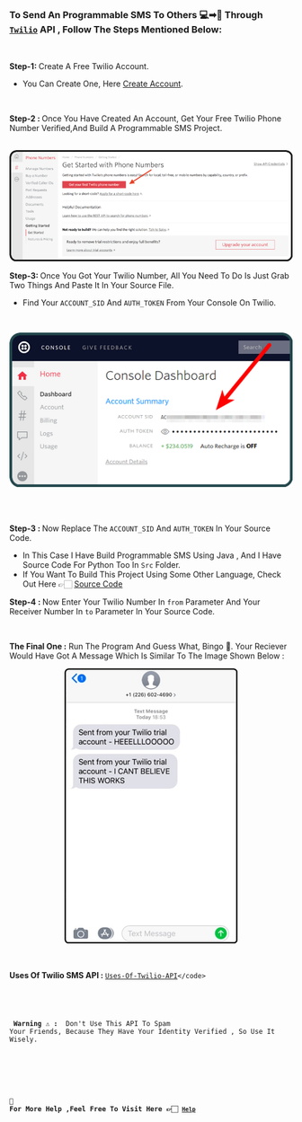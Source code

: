 ### To Send An Programmable SMS To Others 💻➡💬 Through <code>[Twilio](https://www.twilio.com/docs/sms)</code> API , Follow The Steps Mentioned Below:
<br>

<strong>Step-1: </strong>Create A Free Twilio Account.
   - You Can Create One, Here [Create Account](https://www.twilio.com/try-twilio).

<br>

<strong> Step-2 : </strong> Once You Have Created An Account, Get Your Free Twilio Phone Number Verified,And Build A Programmable SMS Project.
<br><br>
<p align="center">
<img src= "Img/Step-2.png" alt="Step2 IMG" >
</p>

<strong>Step-3: </strong> Once You Got Your Twilio Number, All You Need To Do Is Just Grab Two Things And Paste It In Your Source File.
   - Find Your <code>ACCOUNT_SID</code> And <code>AUTH_TOKEN</code> From Your Console On Twilio.
 <br>
 <p align="center">
 <img src= "Img/Step-3.png" alt="Step3 IMG" >
 </p> 
 <br><br>
 
 <strong> Step-3 : </strong> Now Replace The <code>ACCOUNT_SID</code> And <code>AUTH_TOKEN</code> In Your Source Code.
 - In This Case I Have Build Programmable SMS Using Java , And I Have Source Code For Python Too In <code>Src</code> Folder.
 - If You Want To Build This Project Using Some Other Language, Check Out Here 👉🏻 [Source Code](https://www.twilio.com/docs/sms/send-messages#send-an-sms-with-twilios-api)
   
   
<strong> Step-4 : </strong> Now Enter Your Twilio Number In <code>from</code> Parameter And Your Receiver Number In <code>to</code> Parameter In Your Source Code.

<br>

<strong> The Final One :</strong>  Run The Program And Guess What, Bingo 🥳. Your Reciever Would Have Got A Message Which Is Similar To The Image Shown Below :
<br>
<p align="center">
  <img src= "Img/Step5.png" alt="Step5 IMG">
</p>
  
<br>

<strong>Uses  Of Twilio SMS API : </Strong> <code>[Uses-Of-Twilio-API](https://www.twilio.com/docs/glossary/what-is-sms-api-short-messaging-service#:~:text=A%20SMS%20API%20is%20well,networks%20and%20the%20wider%20web.)</code>


<br><br>
 <strong>Warning ⚠ : </strong> Don't Use This API To Spam Your Friends, Because They Have Your Identity Verified , So Use It Wisely.

<br>

#### 🔹 For More Help ,Feel Free To Visit Here 👉🏻 <code>[Help](https://www.twilio.com/docs/sms/tutorials/how-to-send-sms-messages)</code>

